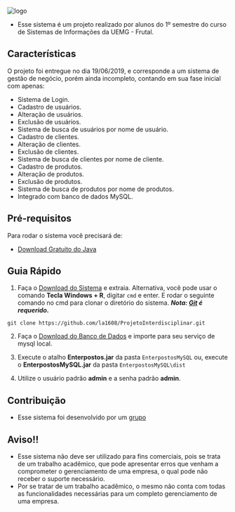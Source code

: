 ![logo](https://i.imgur.com/wCh25g4.png)

* Esse sistema é um projeto realizado por alunos do 1º semestre do curso de Sistemas de Informações da UEMG - Frutal.

## Características

O projeto foi entregue no dia 19/06/2019, e corresponde a um sistema de gestão de negócio, porém ainda incompleto,
contando em sua fase inicial com apenas:
* Sistema de Login.
* Cadastro de usuários.
* Alteração de usuários.
* Exclusão de usuários.
* Sistema de busca de usuários por nome de usuário.
* Cadastro de clientes.
* Alteração de clientes.
* Exclusão de clientes.
* Sistema de busca de clientes por nome de cliente.
* Cadastro de produtos.
* Alteração de produtos.
* Exclusão de produtos.
* Sistema de busca de produtos por nome de produtos.
* Integrado com banco de dados MySQL.

## Pré-requisitos

Para rodar o sistema você precisará de:
* [Download Gratuito do Java](https://www.java.com/pt_BR/download/)

## Guia Rápido

1. Faça o [Download do Sistema](https://github.com/la1608/ProjetoInterdisciplinar/raw/master/Compilado/EnterpostosMySQL.rar) e extraia. Alternativa, você pode usar o comando **Tecla Windows + R**, digitar ``cmd`` e enter. E rodar o seguinte comando
no cmd para clonar o diretório do sistema.
***Nota: [Git](https://git-scm.com/) é requerido.***
```
git clone https://github.com/la1608/ProjetoInterdisciplinar.git
```

2. Faça o [Download do Banco de Dados](https://raw.githubusercontent.com/la1608/ProjetoInterdisciplinar/master/Database/empresa.sql) e importe para seu serviço de mysql local.

3. Execute o atalho **Enterpostos.jar** da pasta ``EnterpostosMySQL`` ou, execute o **EnterpostosMySQL.jar** da pasta ``EnterpostosMySQL\dist``

4. Utilize o usuário padrão **admin** e a senha padrão **admin**.

## Contribuição

* Esse sistema foi desenvolvido por um [grupo](https://github.com/la1608/ProjetoInterdisciplinar/graphs/contributors)

## Aviso!!

* Esse sistema não deve ser utilizado para fins comerciais, pois se trata de um trabalho acadêmico, que pode apresentar erros que venham a comprometer o gerenciamento de uma empresa, o qual pode não receber o suporte necessário.
* Por se tratar de um trabalho acadêmico, o mesmo não conta com todas as funcionalidades necessárias para um completo gerenciamento de uma empresa.
